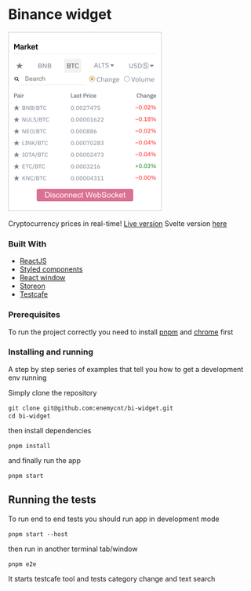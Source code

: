 # Binance widget

<img src="./public/main.png" width="313" height="365" alt="widget">

Cryptocurrency prices in real-time! [Live version](https://bi-widget.vercel.app/)
Svelte version [here](https://github.com/enemycnt/bi-widget-svelte)

### Built With

- [ReactJS](https://reactjs.org/)
- [Styled components](https://styled-components.com/)
- [React window](https://github.com/bvaughn/react-window)
- [Storeon](https://github.com/storeon/storeon)
- [Testcafe](https://devexpress.github.io/testcafe/)

### Prerequisites

To run the project correctly you need to install [pnpm](https://pnpm.io/installation) and [chrome](https://www.google.com/chrome/) first

### Installing and running

A step by step series of examples that tell you how to get a development env running

Simply clone the repository

```
git clone git@github.com:enemycnt/bi-widget.git
cd bi-widget
```

then install dependencies

```
pnpm install
```

and finally run the app

```
pnpm start
```

## Running the tests

To run end to end tests you should run app in development mode

```
pnpm start --host
```

then run in another terminal tab/window

```
pnpm e2e
```

It starts testcafe tool and tests category change and text search
